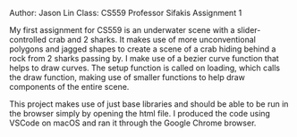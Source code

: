 Author: Jason Lin
Class: CS559
Professor Sifakis
Assignment 1

My first assignment for CS559 is an underwater scene with a slider-controlled crab and 2 sharks. It makes use of more unconventional polygons and jagged shapes to create a scene of a crab hiding behind a rock from 2 sharks passing by. I make use of a bezier curve function that helps to draw curves. The setup function is called on loading, which calls the draw function, making use of smaller functions to help draw components of the entire scene.

This project makes use of just base libraries and should be able to be run in the browser simply by opening the html file. I produced the code using VSCode on macOS and ran it through the Google Chrome browser.
